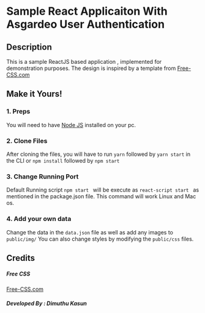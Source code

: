 # Sample React Applicaiton With Asgardeo User Authentication

## Description
This is a sample ReactJS based application , implemented for demonstration purposes. The design is inspired by a template from <a href="https://www.free-css.com/assets/files/free-css-templates/preview/page234/interact/">Free-CSS.com </a>

## Make it Yours!
### 1. Preps
You will need to have <a href="https://nodejs.org/">Node JS</a> installed on your pc. 

### 2. Clone Files
After cloning the files, you will have to run ```yarn``` followed by ```yarn start``` in the CLI or ```npm install``` followed by ```npm start```

### 3. Change Running Port
Default Running script ```npm start ``` will be execute as ```react-script start ``` as mentioned in the package.json file. This command will work Linux and Mac os.

### 4. Add your own data 
Change the data in the ```data.json``` file as well as add any images to ```public/img/```
You can also change styles by modifying the ```public/css``` files.

## Credits
##### Free CSS 
<a href="https://www.free-css.com/assets/files/free-css-templates/preview/page234/interact/">Free-CSS.com </a>

##### Developed By : Dimuthu Kasun
